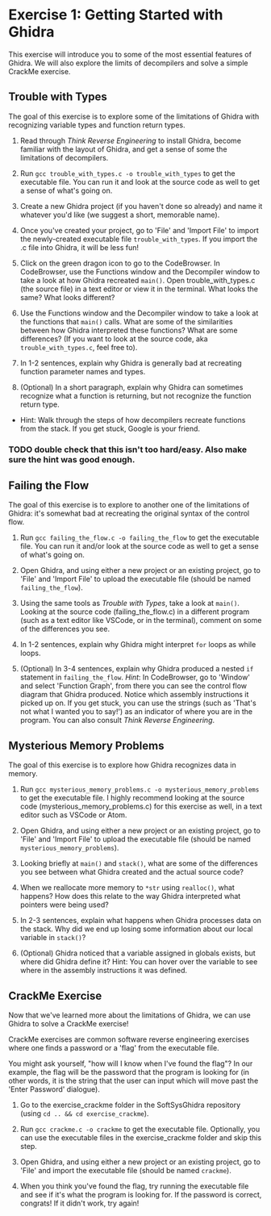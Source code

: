 # Exercise 1: Getting Started with Ghidra

This exercise will introduce you to some of the most essential features of Ghidra.
We will also explore the limits of decompilers and solve a simple CrackMe exercise.

## Trouble with Types
The goal of this exercise is to explore some of the limitations of Ghidra with
recognizing variable types and function return types.

1) Read through *Think Reverse Engineering* to install Ghidra, become familiar with
the layout of Ghidra, and get a sense of some the limitations of decompilers.

2) Run `gcc trouble_with_types.c -o trouble_with_types` to get the executable file.
You can run it and look at the source code as well to get a sense of what's going on.

3) Create a new Ghidra project (if you haven't done so already) and name it
whatever you'd like (we suggest a short, memorable name).

4) Once you've created your project, go to 'File' and 'Import File' to import the
newly-created executable file `trouble_with_types`. If you import the .c file
into Ghidra, it will be less fun!

5) Click on the green dragon icon to go to the CodeBrowser. In CodeBrowser, use
the Functions window and the Decompiler window to take a look at how
Ghidra recreated `main()`. Open trouble_with_types.c (the source file) in a
text editor or view it in the terminal. What looks the same? What looks different?

6) Use the Functions window and the Decompiler window to take a look at the functions
that `main()` calls. What are some of the similarities between how Ghidra interpreted
these functions? What are some differences? (If you want to look at the source code,
  aka `trouble_with_types.c`, feel free to).

7) In 1-2 sentences, explain why Ghidra is generally bad at recreating
function parameter names and types.

8) (Optional) In a short paragraph, explain why Ghidra can sometimes recognize
what a function is returning, but not recognize the function return type.
- Hint: Walk through the steps of how decompilers recreate functions from the stack.
If you get stuck, Google is your friend.

### TODO double check that this isn't too hard/easy. Also make sure the hint was good enough.

## Failing the Flow
The goal of this exercise is to explore to another one of the limitations of Ghidra:
it's somewhat bad at recreating the original syntax of the control flow.

1) Run `gcc failing_the_flow.c -o failing_the_flow` to get the executable file.
You can run it and/or look at the source code as well to get a sense of what's going on.

2) Open Ghidra, and using either a new project or an existing project, go to 'File'
and 'Import File' to upload the executable file (should be named `failing_the_flow`).

3) Using the same tools as *Trouble with Types*, take a look at `main()`.
Looking at the source code (failing_the_flow.c) in a different program (such as a
  text editor like VSCode, or in the terminal), comment on some of the differences
  you see.

4) In 1-2 sentences, explain why Ghidra might interpret `for` loops as
while loops.

5) (Optional) In 3-4 sentences, explain why Ghidra produced a nested `if` statement
in `failing_the_flow`.
*Hint*: In CodeBrowser, go to 'Window' and select 'Function Graph', from there you
can see the control flow diagram that Ghidra produced. Notice which assembly instructions
it picked up on. If you get stuck, you can use the strings (such as 'That's not
what I wanted you to say!') as an indicator of where you are in the program. You
can also consult *Think Reverse Engineering*.

## Mysterious Memory Problems
The goal of this exercise is to explore how Ghidra recognizes data in memory.

1) Run `gcc mysterious_memory_problems.c -o mysterious_memory_problems` to get
the executable file. I highly recommend looking at the source code
(mysterious_memory_problems.c) for this exercise as well, in a text editor such as
 VSCode or Atom.

2) Open Ghidra, and using either a new project or an existing project, go to 'File'
and 'Import File' to upload the executable file (should be named
  `mysterious_memory_problems`).

3) Looking briefly at `main()` and `stack()`, what are some of the differences
you see between what Ghidra created and the actual source code?

4) When we reallocate more memory to `*str` using `realloc()`, what happens? How
does this relate to the way Ghidra interpreted what pointers were being used?

5) In 2-3 sentences, explain what happens when Ghidra processes data on the stack.
Why did we end up losing some information about our local variable in `stack()`?

6) (Optional) Ghidra noticed that a variable assigned in globals exists, but
where did Ghidra define it?
Hint: You can hover over the variable to see where in the assembly instructions it
was defined.

## CrackMe Exercise
Now that we've learned more about the limitations of Ghidra, we can use Ghidra
to solve a CrackMe exercise!

CrackMe exercises are common software reverse engineering exercises where one
finds a password or a 'flag' from the executable file.

You might ask yourself, "how will I know when I've found the flag"? In our example, the flag
will be the password that the program is looking for (in other words, it is the string
  that the user can input which will move past the 'Enter Password' dialogue).

1) Go to the exercise_crackme folder in the SoftSysGhidra repository (using `cd .. && cd exercise_crackme`).

2) Run `gcc crackme.c -o crackme` to get the executable file. Optionally, you can
use the executable files in the exercise_crackme folder and skip this step.

3) Open Ghidra, and using either a new project or an existing project, go to 'File'
and import the executable file (should be named `crackme`).

4) When you think you've found the flag, try running the executable file and
see if it's what the program is looking for. If the password is correct, congrats!
If it didn't work, try again!
